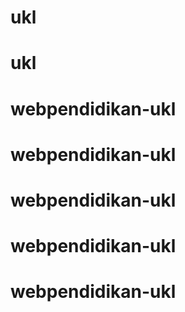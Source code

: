 # ukl
# ukl
# webpendidikan-ukl
# webpendidikan-ukl
# webpendidikan-ukl
# webpendidikan-ukl
# webpendidikan-ukl
